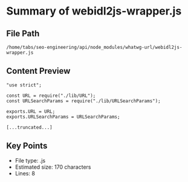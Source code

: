 # Summary of webidl2js-wrapper.js
  
## File Path
`/home/tabs/seo-engineering/api/node_modules/whatwg-url/webidl2js-wrapper.js`

## Content Preview
```
"use strict";

const URL = require("./lib/URL");
const URLSearchParams = require("./lib/URLSearchParams");

exports.URL = URL;
exports.URLSearchParams = URLSearchParams;

[...truncated...]
```

## Key Points
- File type: .js
- Estimated size: 170 characters
- Lines: 8
